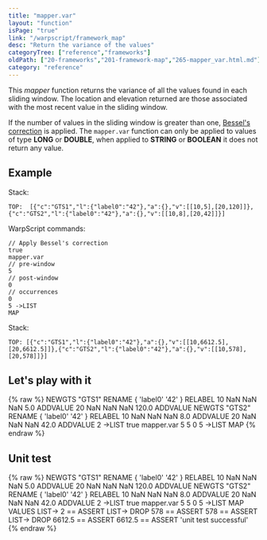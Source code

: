 ```yaml
---
title: "mapper.var"
layout: "function"
isPage: "true"
link: "/warpscript/framework_map"
desc: "Return the variance of the values"
categoryTree: ["reference","frameworks"]
oldPath: ["20-frameworks","201-framework-map","265-mapper_var.html.md"]
category: "reference"
---
```

 

This *mapper* function returns the variance of all the values found in each sliding window. The location and elevation returned are those associated with the most recent value in the sliding window.

If the number of values in the sliding window is greater than one, [Bessel's correction](http://en.wikipedia.org/wiki/Bessel's_correction) is applied.
The `mapper.var` function can only be applied to values of type **LONG** or **DOUBLE**, when applied to **STRING** or **BOOLEAN** it does not return any value.

## Example ##

Stack:

    TOP:  [{"c":"GTS1","l":{"label0":"42"},"a":{},"v":[[10,5],[20,120]]},{"c":"GTS2","l":{"label0":"42"},"a":{},"v":[[10,8],[20,42]]}]

WarpScript commands:

    // Apply Bessel's correction
    true
    mapper.var
    // pre-window
    5
    // post-window
    0
    // occurrences
    0
    5 ->LIST
    MAP

Stack: 

    TOP: [{"c":"GTS1","l":{"label0":"42"},"a":{},"v":[[10,6612.5],[20,6612.5]]},{"c":"GTS2","l":{"label0":"42"},"a":{},"v":[[10,578],[20,578]]}]

## Let's play with it ##

{% raw %}
<warp10-warpscript-widget>NEWGTS "GTS1" RENAME 
{ 'label0' '42' } RELABEL
10 NaN NaN NaN 5.0 ADDVALUE
20 NaN NaN NaN 120.0 ADDVALUE 
NEWGTS "GTS2" RENAME 
{ 'label0' '42' } RELABEL
10 NaN NaN NaN 8.0 ADDVALUE
20 NaN NaN NaN 42.0 ADDVALUE 
2 ->LIST 
true
mapper.var 
5
5
0
5 ->LIST
MAP
</warp10-warpscript-widget>
{% endraw %}    


## Unit test ##

{% raw %}
<warp10-warpscript-widget>NEWGTS "GTS1" RENAME 
{ 'label0' '42' } RELABEL
10 NaN NaN NaN 5.0 ADDVALUE
20 NaN NaN NaN 120.0 ADDVALUE 
NEWGTS "GTS2" RENAME 
{ 'label0' '42' } RELABEL
10 NaN NaN NaN 8.0 ADDVALUE
20 NaN NaN NaN 42.0 ADDVALUE 
2 ->LIST 
true
mapper.var 
5
5
0
5 ->LIST
MAP
VALUES LIST->
2 == ASSERT
LIST-> DROP
578 == ASSERT
578 == ASSERT
LIST-> DROP
6612.5 == ASSERT
6612.5 == ASSERT
'unit test successful'
</warp10-warpscript-widget>
{% endraw %}